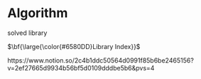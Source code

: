# Algorithm
solved library

<p>$\bf{\large{\color{#6580DD}Library Index}}$</p>
https://www.notion.so/2c4b1ddc50564d0991f85b6be2465156?v=2ef27665d9934b56bf5d0109dddbe5b6&pvs=4
